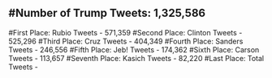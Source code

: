 #Number of Trump Tweets: 1,325,586
---
#First Place: Rubio Tweets - 571,359
#Second Place: Clinton Tweets - 525,296
#Third Place: Cruz Tweets - 404,349
#Fourth Place: Sanders Tweets - 246,556
#Fifth Place: Jeb! Tweets - 174,362
#Sixth Place: Carson Tweets - 113,657
#Seventh Place: Kasich Tweets - 82,220
#Last Place: Total Tweets -  
